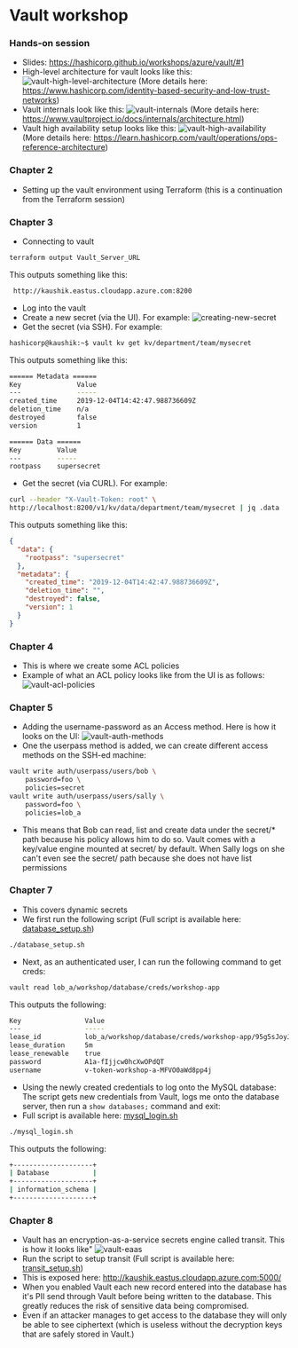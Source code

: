 # Vault workshop

### Hands-on session
* Slides: https://hashicorp.github.io/workshops/azure/vault/#1
* High-level architecture for vault looks like this:
![vault-high-level-architecture](images/vault-high-level-architecture.png)
(More details here: https://www.hashicorp.com/identity-based-security-and-low-trust-networks)
* Vault internals look like this:
![vault-internals](images/vault-internals.png)
(More details here: https://www.vaultproject.io/docs/internals/architecture.html)
* Vault high availability setup looks like this:
![vault-high-availability](images/vault-high-availability.png)
(More details here: https://learn.hashicorp.com/vault/operations/ops-reference-architecture)

### Chapter 2
* Setting up the vault environment using Terraform (this is a continuation from the Terraform session)

### Chapter 3
* Connecting to vault
```bash
terraform output Vault_Server_URL
```
This outputs something like this:
```bash
 http://kaushik.eastus.cloudapp.azure.com:8200
```
* Log into the vault
* Create a new secret (via the UI). For example:
![creating-new-secret](images/creating-new-secret.png)
* Get the secret (via SSH). For example:
```bash
hashicorp@kaushik:~$ vault kv get kv/department/team/mysecret
```
This outputs something like this:
```bash
====== Metadata ======
Key              Value
---              -----
created_time     2019-12-04T14:42:47.988736609Z
deletion_time    n/a
destroyed        false
version          1

====== Data ======
Key         Value
---         -----
rootpass    supersecret
```
* Get the secret (via CURL). For example:
```bash
curl --header "X-Vault-Token: root" \
http://localhost:8200/v1/kv/data/department/team/mysecret | jq .data
```
This outputs something like this:
```json
{
  "data": {
    "rootpass": "supersecret"
  },
  "metadata": {
    "created_time": "2019-12-04T14:42:47.988736609Z",
    "deletion_time": "",
    "destroyed": false,
    "version": 1
  }
}
```

### Chapter 4
* This is where we create some ACL policies
* Example of what an ACL policy looks like from the UI is as follows:
![vault-acl-policies](images/vault-acl-policies.png)

### Chapter 5
* Adding the username-password as an Access method. Here is how it looks on the UI:
![vault-auth-methods](images/vault-auth-methods.png)
* One the userpass method is added, we can create different access methods on the SSH-ed machine:
```bash
vault write auth/userpass/users/bob \
    password=foo \
    policies=secret
vault write auth/userpass/users/sally \
    password=foo \
    policies=lob_a
```
* This means that Bob can read, list and create data under the secret/* path because his policy allows him to do so. Vault comes with a key/value engine mounted at secret/ by default. When Sally logs on she can't even see the secret/ path because she does not have list permissions

### Chapter 7
* This covers dynamic secrets
* We first run the following script (Full script is available here: [database_setup.sh](src/database_setup.sh))
```bash
./database_setup.sh
```
* Next, as an authenticated user, I can run the following command to get creds:
```bash
vault read lob_a/workshop/database/creds/workshop-app
```
This outputs the following:
```bash
Key                Value
---                -----
lease_id           lob_a/workshop/database/creds/workshop-app/95g5sJoyJpa8zbsZduj7ocSk
lease_duration     5m
lease_renewable    true
password           A1a-fIjjcw0hcXwOPdQT
username           v-token-workshop-a-MFVO0aWd8pp4j
```
* Using the newly created credentials to log onto the MySQL database: The script gets new credentials from Vault, logs me onto the database server, then run a `show databases;` command and exit:
* Full script is available here: [mysql_login.sh](src/mysql_login.sh)
```bash
./mysql_login.sh
```
This outputs the following:
```bash
+--------------------+
| Database           |
+--------------------+
| information_schema |
+--------------------+
```

### Chapter 8
* Vault has an encryption-as-a-service secrets engine called transit. This is how it looks like"
![vault-eaas](images/vault-eaas.png)
* Run the script to setup transit (Full script is available here: [transit_setup.sh](src/transit_setup.sh))
* This is exposed here: http://kaushik.eastus.cloudapp.azure.com:5000/
* When you enabled Vault each new record entered into the database has it's PII send through Vault before being written to the database. This greatly reduces the risk of sensitive data being compromised.
* Even if an attacker manages to get access to the database they will only be able to see ciphertext (which is useless without the decryption keys that are safely stored in Vault.)
